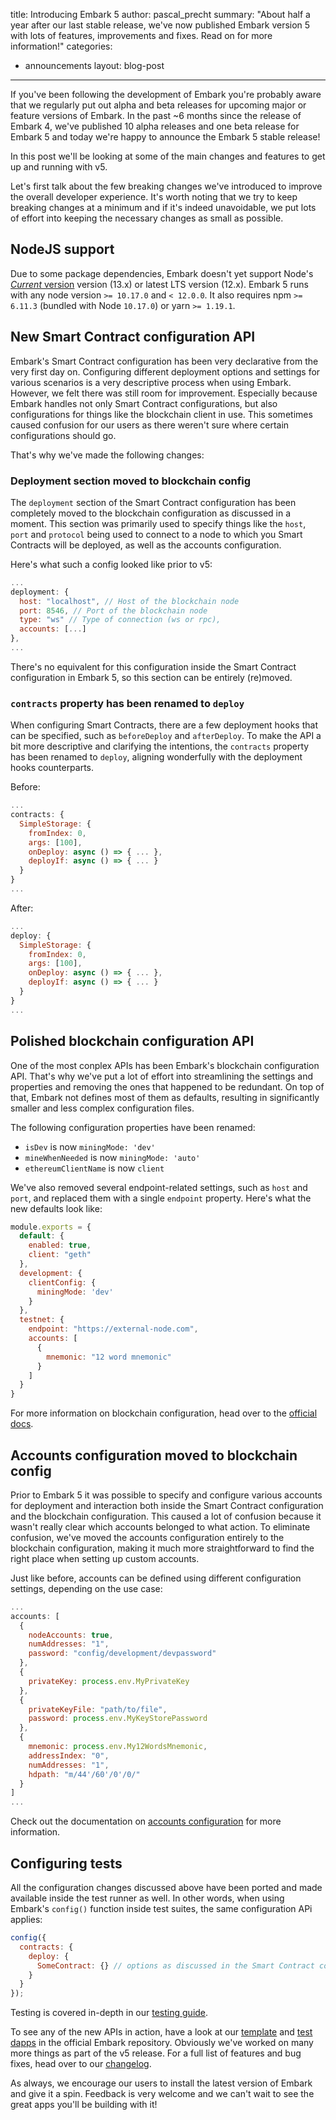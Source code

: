 title: Introducing Embark 5
author: pascal_precht
summary: "About half a year after our last stable release, we've now published Embark version 5 with lots of features, improvements and fixes. Read on for more information!"
categories:
  - announcements
layout: blog-post
---

If you've been following the development of Embark you're probably aware that we regularly put out alpha and beta releases for upcoming major or feature versions of Embark. In the past ~6 months since the release of Embark 4, we've published 10 alpha releases and one beta release for Embark 5 and today we're happy to announce the Embark 5 stable release!

In this post we'll be looking at some of the main changes and features to get up and running with v5.

Let's first talk about the few breaking changes we've introduced to improve the overall developer experience. It's worth noting that we try to keep breaking changes at a minimum and if it's indeed unavoidable, we put lots of effort into keeping the necessary changes as small as possible.

## NodeJS support

Due to some package dependencies, Embark doesn't yet support Node's [*Current* version](https://nodejs.org/en/about/releases/) version (13.x) or latest LTS version (12.x). Embark 5 runs with any node version `>= 10.17.0` and `< 12.0.0`. It also requires npm `>= 6.11.3` (bundled with Node `10.17.0`) or yarn `>= 1.19.1`.

## New Smart Contract configuration API

Embark's Smart Contract configuration has been very declarative from the very first day on. Configuring different deployment options and settings for various scenarios is a very descriptive process when using Embark. However, we felt there was still room for improvement. Especially because Embark handles not only Smart Contract configurations, but also configurations for things like the blockchain client in use. This sometimes caused confusion for our users as there weren't sure where certain configurations should go.

That's why we've made the following changes:

### Deployment section moved to blockchain config

The `deployment` section of the Smart Contract configuration has been completely moved to the blockchain configuration as discussed in a moment. This section was primarily used to specify things like the `host`, `port` and `protocol` being used to connect to a node to which you Smart Contracts will be deployed, as well as the accounts configuration.

Here's what such a config looked like prior to v5:

```js
...
deployment: {
  host: "localhost", // Host of the blockchain node
  port: 8546, // Port of the blockchain node
  type: "ws" // Type of connection (ws or rpc),
  accounts: [...]
},
...
```

There's no equivalent for this configuration inside the Smart Contract configuration in Embark 5, so this section can be entirely (re)moved.

### `contracts` property has been renamed to `deploy`

When configuring Smart Contracts, there are a few deployment hooks that can be specified, such as `beforeDeploy` and `afterDeploy`. To make the API a bit more descriptive and clarifying the intentions, the `contracts` property has been renamed to `deploy`, aligning wonderfully with the deployment hooks counterparts.

Before:

```js
...
contracts: {
  SimpleStorage: {
    fromIndex: 0,
    args: [100],
    onDeploy: async () => { ... },
    deployIf: async () => { ... }
  }
}
...
```

After:

```js
...
deploy: {
  SimpleStorage: {
    fromIndex: 0,
    args: [100],
    onDeploy: async () => { ... },
    deployIf: async () => { ... }
  }
}
...
```

## Polished blockchain configuration API

One of the most conplex APIs has been Embark's blockchain configuration API. That's why we've put a lot of effort into streamlining the settings and properties and removing the ones that happened to be redundant. On top of that, Embark not defines most of them as defaults, resulting in significantly smaller and less complex configuration files.

The following configuration properties have been renamed:

- `isDev` is now `miningMode: 'dev'`
- `mineWhenNeeded` is now `miningMode: 'auto'`
- `ethereumClientName` is now `client`

We've also removed several endpoint-related settings, such as `host` and `port`, and replaced them with a single `endpoint` property. Here's what the new defaults look like:

```js
module.exports = {
  default: {
    enabled: true,
    client: "geth"
  },
  development: {
    clientConfig: {
      miningMode: 'dev'
    }
  },
  testnet: {
    endpoint: "https://external-node.com",
    accounts: [
      {
        mnemonic: "12 word mnemonic"
      }
    ]
  }
}
```

For more information on blockchain configuration, head over to the [official docs](/docs/blockchain_configuration.html).

## Accounts configuration moved to blockchain config

Prior to Embark 5 it was possible to specify and configure various accounts for deployment and interaction both inside the Smart Contract configuration and the blockchain configuration. This caused a lot of confusion because it wasn't really clear which accounts belonged to what action. To eliminate confusion, we've moved the accounts configuration entirely to the blockchain configuration, making it much more straightforward to find the right place when setting up custom accounts.

Just like before, accounts can be defined using different configuration settings, depending on the use case:

```js
...
accounts: [
  {
    nodeAccounts: true,
    numAddresses: "1",
    password: "config/development/devpassword"
  },
  {
    privateKey: process.env.MyPrivateKey
  },
  {
    privateKeyFile: "path/to/file",
    password: process.env.MyKeyStorePassword
  },
  {
    mnemonic: process.env.My12WordsMnemonic,
    addressIndex: "0",
    numAddresses: "1",
    hdpath: "m/44'/60'/0'/0/"
  }
]
...
```

Check out the documentation on [accounts configuration](/docs/blockchain_accounts_configuration.html) for more information.

## Configuring tests

All the configuration changes discussed above have been ported and made available inside the test runner as well. In other words, when using Embark's `config()` function inside test suites, the same configuration APi applies:

```javascript
config({
  contracts: {
    deploy: {
      SomeContract: {} // options as discussed in the Smart Contract configuration guide
    }
  }
});
```

Testing is covered in-depth in our [testing guide](/docs/contracts_testing.html).

To see any of the new APIs in action, have a look at our [template](https://github.com/embark-framework/embark/tree/ba0d6d17f30018d8258c65d85f17bea100c3ad0a/dapps/templates) and [test dapps](https://github.com/embark-framework/embark/tree/ba0d6d17f30018d8258c65d85f17bea100c3ad0a/dapps/tests) in the official Embark repository. Obviously we've worked on many more things as part of the v5 release. For a full list of features and bug fixes, head over to our [changelog](https://github.com/embark-framework/embark/blob/master/CHANGELOG.md#500-2020-01-07).

As always, we encourage our users to install the latest version of Embark and give it a spin. Feedback is very welcome and we can't wait to see the great apps you'll be building with it!

